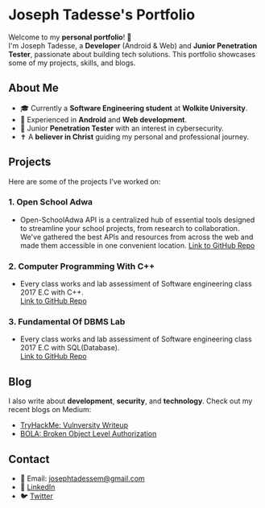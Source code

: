 # Joseph Tadesse's Portfolio

Welcome to my **personal portfolio**! 👋  
I'm Joseph Tadesse, a **Developer** (Android & Web) and **Junior Penetration Tester**, passionate about building tech solutions. This portfolio showcases some of my projects, skills, and blogs.

## About Me

- 🎓 Currently a **Software Engineering student** at **Wolkite University**.
- 🚀 Experienced in **Android** and **Web development**.
- 🔐 Junior **Penetration Tester** with an interest in cybersecurity.
- ✝️ A **believer in Christ** guiding my personal and professional journey.

## Projects

Here are some of the projects I've worked on:

### 1. **Open School Adwa**

- Open-SchoolAdwa API is a centralized hub of essential tools designed to streamline your school projects, from research to collaboration. We've gathered the best APIs and resources from across the web and made them accessible in one convenient location.
  [Link to GitHub Repo](https://github.com/josephT273/open-schooladwa)

### 2. **Computer Programming With C++**

- Every class works and lab assessiment of Software engineering class 2017 E.C with C++.  
  [Link to GitHub Repo](https://github.com/josephT273/Computer-Programing-II)

### 3. **Fundamental Of DBMS Lab**

- Every class works and lab assessiment of Software engineering class 2017 E.C with SQL(Database).  
  [Link to GitHub Repo](https://github.com/josephT273/Fundamental_of_DBMS_Lab)

## Blog

I also write about **development**, **security**, and **technology**. Check out my recent blogs on Medium:

- [TryHackMe: Vulnversity Writeup](https://josepht273.medium.com/tryhackme-vulnversity-writeup-90de34b0b034)
- [BOLA: Broken Object Level Authorization](https://josepht273.medium.com/bola-broken-object-level-authorization-0fbcc4f5220e)

## Contact

- 📧 Email: josephtadessem@gmail.com
- 🔗 [LinkedIn](https://www.linkedin.com/in/josepht273)
- 🐦 [Twitter](https://x.com/josepht273)
